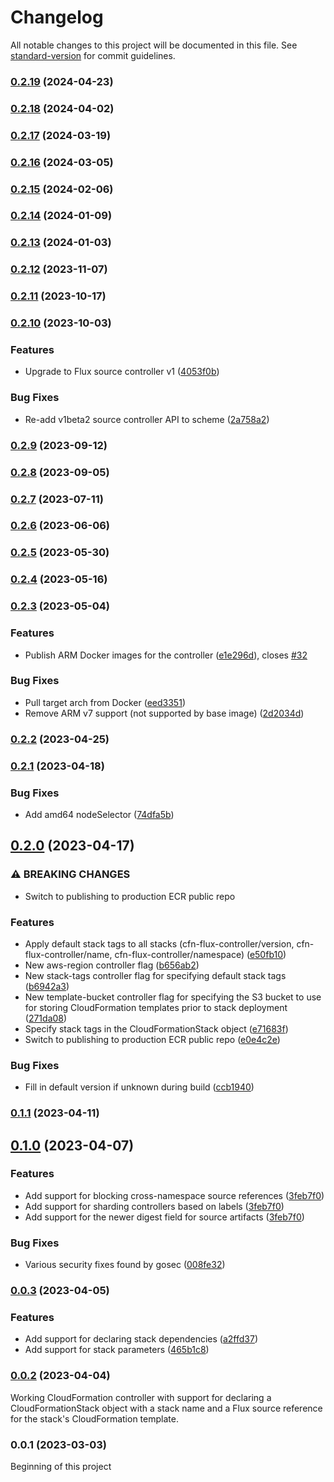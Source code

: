 # Changelog

All notable changes to this project will be documented in this file. See [standard-version](https://github.com/conventional-changelog/standard-version) for commit guidelines.

### [0.2.19](https://github.com/awslabs/aws-cloudformation-controller-for-flux/compare/v0.2.18...v0.2.19) (2024-04-23)

### [0.2.18](https://github.com/awslabs/aws-cloudformation-controller-for-flux/compare/v0.2.17...v0.2.18) (2024-04-02)

### [0.2.17](https://github.com/awslabs/aws-cloudformation-controller-for-flux/compare/v0.2.16...v0.2.17) (2024-03-19)

### [0.2.16](https://github.com/awslabs/aws-cloudformation-controller-for-flux/compare/v0.2.15...v0.2.16) (2024-03-05)

### [0.2.15](https://github.com/awslabs/aws-cloudformation-controller-for-flux/compare/v0.2.14...v0.2.15) (2024-02-06)

### [0.2.14](https://github.com/awslabs/aws-cloudformation-controller-for-flux/compare/v0.2.13...v0.2.14) (2024-01-09)

### [0.2.13](https://github.com/awslabs/aws-cloudformation-controller-for-flux/compare/v0.2.12...v0.2.13) (2024-01-03)

### [0.2.12](https://github.com/awslabs/aws-cloudformation-controller-for-flux/compare/v0.2.11...v0.2.12) (2023-11-07)

### [0.2.11](https://github.com/awslabs/aws-cloudformation-controller-for-flux/compare/v0.2.10...v0.2.11) (2023-10-17)

### [0.2.10](https://github.com/awslabs/aws-cloudformation-controller-for-flux/compare/v0.2.9...v0.2.10) (2023-10-03)


### Features

* Upgrade to Flux source controller v1 ([4053f0b](https://github.com/awslabs/aws-cloudformation-controller-for-flux/commit/4053f0bc352269d9c9f5f6c8cfafbf16941b4f71))


### Bug Fixes

* Re-add v1beta2 source controller API to scheme ([2a758a2](https://github.com/awslabs/aws-cloudformation-controller-for-flux/commit/2a758a23597a481802b8bfc3aaabf0a0d4d26875))

### [0.2.9](https://github.com/awslabs/aws-cloudformation-controller-for-flux/compare/v0.2.8...v0.2.9) (2023-09-12)

### [0.2.8](https://github.com/awslabs/aws-cloudformation-controller-for-flux/compare/v0.2.7...v0.2.8) (2023-09-05)

### [0.2.7](https://github.com/awslabs/aws-cloudformation-controller-for-flux/compare/v0.2.6...v0.2.7) (2023-07-11)

### [0.2.6](https://github.com/awslabs/aws-cloudformation-controller-for-flux/compare/v0.2.5...v0.2.6) (2023-06-06)

### [0.2.5](https://github.com/awslabs/aws-cloudformation-controller-for-flux/compare/v0.2.4...v0.2.5) (2023-05-30)

### [0.2.4](https://github.com/awslabs/aws-cloudformation-controller-for-flux/compare/v0.2.3...v0.2.4) (2023-05-16)

### [0.2.3](https://github.com/awslabs/aws-cloudformation-controller-for-flux/compare/v0.2.2...v0.2.3) (2023-05-04)


### Features

* Publish ARM Docker images for the controller ([e1e296d](https://github.com/awslabs/aws-cloudformation-controller-for-flux/commit/e1e296d5fed6d472699706468afce5a25eed0eec)), closes [#32](https://github.com/awslabs/aws-cloudformation-controller-for-flux/issues/32)


### Bug Fixes

* Pull target arch from Docker ([eed3351](https://github.com/awslabs/aws-cloudformation-controller-for-flux/commit/eed3351463555bd70ac2d2c374a80d28b111c469))
* Remove ARM v7 support (not supported by base image) ([2d2034d](https://github.com/awslabs/aws-cloudformation-controller-for-flux/commit/2d2034daa5b84a8befcf5d37e0eea4d7cd0268a7))

### [0.2.2](https://github.com/awslabs/aws-cloudformation-controller-for-flux/compare/v0.2.1...v0.2.2) (2023-04-25)

### [0.2.1](https://github.com/awslabs/aws-cloudformation-controller-for-flux/compare/v0.2.0...v0.2.1) (2023-04-18)


### Bug Fixes

* Add amd64 nodeSelector ([74dfa5b](https://github.com/awslabs/aws-cloudformation-controller-for-flux/commit/74dfa5bc9611ba8ec700fd01f5092ea827c54170))

## [0.2.0](https://github.com/awslabs/aws-cloudformation-controller-for-flux/compare/v0.1.1...v0.2.0) (2023-04-17)


### ⚠ BREAKING CHANGES

* Switch to publishing to production ECR public repo

### Features

* Apply default stack tags to all stacks (cfn-flux-controller/version, cfn-flux-controller/name, cfn-flux-controller/namespace) ([e50fb10](https://github.com/awslabs/aws-cloudformation-controller-for-flux/commit/e50fb1083e60a2cec4885123b70615e9928f3685))
* New aws-region controller flag ([b656ab2](https://github.com/awslabs/aws-cloudformation-controller-for-flux/commit/b656ab2a9bfaabd326df802407b8fa67cd7d2098))
* New stack-tags controller flag for specifying default stack tags ([b6942a3](https://github.com/awslabs/aws-cloudformation-controller-for-flux/commit/b6942a3bbe6cdaf1a035dd0c521e62655dbc29bd))
* New template-bucket controller flag for specifying the S3 bucket to use for storing CloudFormation templates prior to stack deployment ([271da08](https://github.com/awslabs/aws-cloudformation-controller-for-flux/commit/271da08bff27d68a97482fb246235b25c55176f0))
* Specify stack tags in the CloudFormationStack object ([e71683f](https://github.com/awslabs/aws-cloudformation-controller-for-flux/commit/e71683f9002e84192803fb1565865702e426c731))
* Switch to publishing to production ECR public repo ([e0e4c2e](https://github.com/awslabs/aws-cloudformation-controller-for-flux/commit/e0e4c2ea97202cea415017fcca5302e12169f89b))


### Bug Fixes

* Fill in default version if unknown during build ([ccb1940](https://github.com/awslabs/aws-cloudformation-controller-for-flux/commit/ccb19408f964dfcdbc708f245cde5bb9273ddfe6))

### [0.1.1](https://github.com/awslabs/aws-cloudformation-controller-for-flux/compare/v0.1.0...v0.1.1) (2023-04-11)

## [0.1.0](https://github.com/awslabs/aws-cloudformation-controller-for-flux/compare/v0.0.3...v0.1.0) (2023-04-07)

### Features

* Add support for blocking cross-namespace source references ([3feb7f0](https://github.com/awslabs/aws-cloudformation-controller-for-flux/commit/3feb7f0c7ea93498091f9f7df434a577b0abe081))
* Add support for sharding controllers based on labels ([3feb7f0](https://github.com/awslabs/aws-cloudformation-controller-for-flux/commit/3feb7f0c7ea93498091f9f7df434a577b0abe081))
* Add support for the newer digest field for source artifacts ([3feb7f0](https://github.com/awslabs/aws-cloudformation-controller-for-flux/commit/3feb7f0c7ea93498091f9f7df434a577b0abe081))

### Bug Fixes

* Various security fixes found by gosec ([008fe32](https://github.com/awslabs/aws-cloudformation-controller-for-flux/commit/008fe322137090a50d7c1f9cd0f930c7052bda4e))

### [0.0.3](https://github.com/awslabs/aws-cloudformation-controller-for-flux/compare/v0.0.2...v0.0.3) (2023-04-05)


### Features

* Add support for declaring stack dependencies ([a2ffd37](https://github.com/awslabs/aws-cloudformation-controller-for-flux/commit/a2ffd37bf0c3ac45760f33018e0977fe3aa62965))
* Add support for stack parameters ([465b1c8](https://github.com/awslabs/aws-cloudformation-controller-for-flux/commit/465b1c8933304a2a74471062a7ccd7a82c3cee5e))

### [0.0.2](https://github.com/awslabs/aws-cloudformation-controller-for-flux/compare/v0.0.1...v0.0.2) (2023-04-04)

Working CloudFormation controller with support for declaring a CloudFormationStack object with a stack name and
a Flux source reference for the stack's CloudFormation template.

### 0.0.1 (2023-03-03)

Beginning of this project
